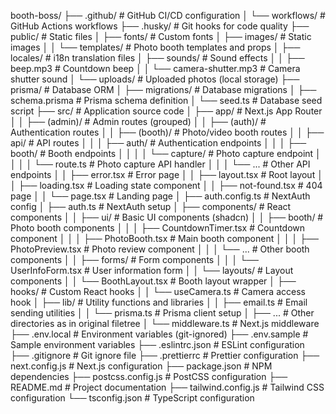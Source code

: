 booth-boss/
├── .github/                          # GitHub CI/CD configuration
│   └── workflows/                    # GitHub Actions workflows
├── .husky/                           # Git hooks for code quality
├── public/                           # Static files
│   ├── fonts/                        # Custom fonts
│   ├── images/                       # Static images
│   │   └── templates/                # Photo booth templates and props
│   ├── locales/                      # i18n translation files
│   ├── sounds/                       # Sound effects
│   │   ├── beep.mp3                  # Countdown beep
│   │   └── camera-shutter.mp3        # Camera shutter sound
│   └── uploads/                      # Uploaded photos (local storage)
├── prisma/                           # Database ORM
│   ├── migrations/                   # Database migrations
│   ├── schema.prisma                 # Prisma schema definition
│   └── seed.ts                       # Database seed script
├── src/                              # Application source code
│   ├── app/                          # Next.js App Router
│   │   ├── (admin)/                  # Admin routes (grouped)
│   │   ├── (auth)/                   # Authentication routes
│   │   ├── (booth)/                  # Photo/video booth routes
│   │   ├── api/                      # API routes
│   │   │   ├── auth/                 # Authentication endpoints
│   │   │   ├── booth/                # Booth endpoints
│   │   │   │   └── capture/          # Photo capture endpoint
│   │   │   │       └── route.ts      # Photo capture API handler
│   │   │   └── ...                   # Other API endpoints
│   │   ├── error.tsx                 # Error page
│   │   ├── layout.tsx                # Root layout
│   │   ├── loading.tsx               # Loading state component
│   │   ├── not-found.tsx             # 404 page
│   │   └── page.tsx                  # Landing page
│   ├── auth.config.ts                # NextAuth config
│   ├── auth.ts                       # NextAuth setup
│   ├── components/                   # React components
│   │   ├── ui/                       # Basic UI components (shadcn)
│   │   ├── booth/                    # Photo booth components
│   │   │   ├── CountdownTimer.tsx    # Countdown component
│   │   │   ├── PhotoBooth.tsx        # Main booth component
│   │   │   ├── PhotoPreview.tsx      # Photo review component
│   │   │   └── ...                   # Other booth components
│   │   ├── forms/                    # Form components
│   │   │   └── UserInfoForm.tsx      # User information form
│   │   └── layouts/                  # Layout components
│   │       └── BoothLayout.tsx       # Booth layout wrapper
│   ├── hooks/                        # Custom React hooks
│   │   └── useCamera.ts              # Camera access hook
│   ├── lib/                          # Utility functions and libraries
│   │   ├── email.ts                  # Email sending utilities
│   │   └── prisma.ts                 # Prisma client setup
│   ├── ...                           # Other directories as in original filetree
│   └── middleware.ts                 # Next.js middleware
├── .env.local                        # Environment variables (git-ignored)
├── .env.sample                       # Sample environment variables
├── .eslintrc.json                    # ESLint configuration
├── .gitignore                        # Git ignore file
├── .prettierrc                       # Prettier configuration
├── next.config.js                    # Next.js configuration
├── package.json                      # NPM dependencies
├── postcss.config.js                 # PostCSS configuration
├── README.md                         # Project documentation
├── tailwind.config.js                # Tailwind CSS configuration
└── tsconfig.json                     # TypeScript configuration